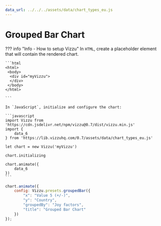 ```yaml
---
data_url: ../../../assets/data/chart_types_eu.js
---
```


# Grouped Bar Chart

<div id="example_01"></div>

??? info "Info - How to setup Vizzu"
    In `HTML`, create a placeholder element that will contain the rendered
    chart.

    ```html
    <html>
     <body>
      <div id="myVizzu">
      </div>
     </body>
    </html>

    ```

    In `JavaScript`, initialize and configure the chart:

    ```javascript
    import Vizzu from 'https://cdn.jsdelivr.net/npm/vizzu@0.7/dist/vizzu.min.js'
    import {
        data_6
    } from 'https://lib.vizzuhq.com/0.7/assets/data/chart_types_eu.js'

    let chart = new Vizzu('myVizzu')

    chart.initializing

    chart.animate({
        data_6
    })
    ```

```javascript
chart.animate({
    config: Vizzu.presets.groupedBar({
        "x": "Value 5 (+/-)",
        "y": "Country",
        "groupedBy": "Joy factors",
        "title": "Grouped Bar Chart"
    })
});
```

<script src="./14_C_R_grouped_bar_negative.js"></script>

